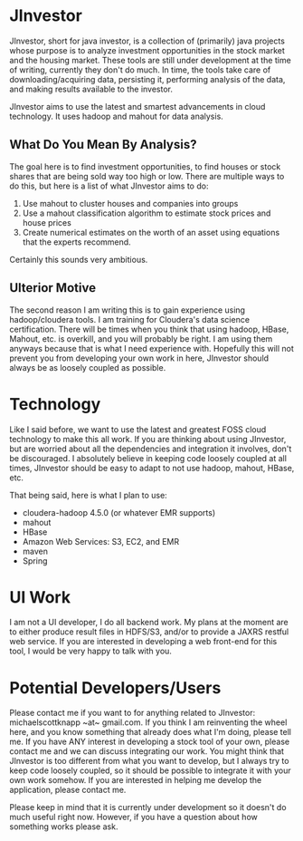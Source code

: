JInvestor
=========

JInvestor, short for java investor, is a collection of (primarily) java projects whose purpose is to analyze investment opportunities in the stock market and the housing market. These tools are still under development at the time of writing, currently they don't do much. In time, the tools take care of downloading/acquiring data, persisting it, performing analysis of the data, and making results available to the investor.

JInvestor aims to use the latest and smartest advancements in cloud technology.  It uses hadoop and mahout for data analysis.  

What Do You Mean By Analysis?
-----------------------------

The goal here is to find investment opportunities, to find houses or stock shares that are being sold way too high or low.  There are multiple ways to do this, but here is a list of what JInvestor aims to do:

1. Use mahout to cluster houses and companies into groups
2. Use a mahout classification algorithm to estimate stock prices and house prices
3. Create numerical estimates on the worth of an asset using equations that the experts recommend.

Certainly this sounds very ambitious.

Ulterior Motive
---------------

The second reason I am writing this is to gain experience using hadoop/cloudera tools.  I am training for Cloudera's data science certification. There will be times when you think that using hadoop, HBase, Mahout, etc. is overkill, and you will probably be right.  I am using them anyways because that is what I need experience with.  Hopefully this will not prevent you from developing your own work in here, JInvestor should always be as loosely coupled as possible.

Technology
==========

Like I said before, we want to use the latest and greatest FOSS cloud technology to make this all work.  If you are thinking about using JInvestor, but are worried about all the dependencies and integration it involves, don't be discouraged.  I absolutely believe in keeping code loosely coupled at all times, JInvestor should be easy to adapt to not use hadoop, mahout, HBase, etc. 

That being said, here is what I plan to use:

* cloudera-hadoop 4.5.0 (or whatever EMR supports)
* mahout
* HBase
* Amazon Web Services: S3, EC2, and EMR 
* maven
* Spring

UI Work
=======

I am not a UI developer, I do all backend work.  My plans at the moment are to either produce result files in HDFS/S3, and/or to provide a JAXRS restful web service.  If you are interested in developing a web front-end for this tool, I would be very happy to talk with you.

Potential Developers/Users
==========================

Please contact me if you want to for anything related to JInvestor: michaelscottknapp ~at~ gmail.com. If you think I am reinventing the wheel here, and you know something that already does what I'm doing, please tell me.  If you have ANY interest in developing a stock tool of your own, please contact me and we can discuss integrating our work. You might think that JInvestor is too different from what you want to develop, but I always try to keep code loosely coupled, so it should be possible to integrate it with your own work somehow.  If you are interested in helping me develop the application, please contact me.

Please keep in mind that it is currently under development so it doesn't do much useful right now.  However, if you have a question about how something works please ask. 